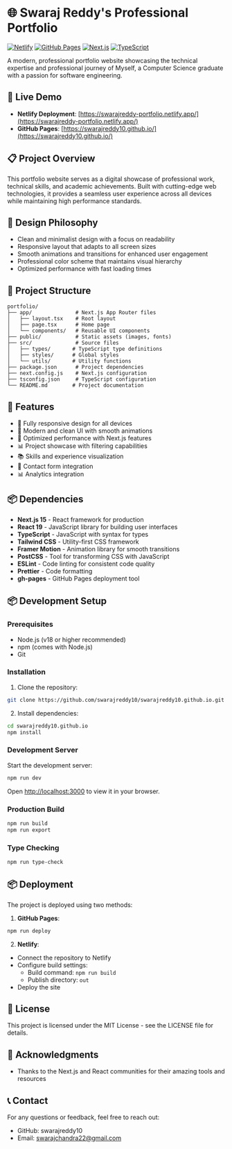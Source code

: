# 🌐 Swaraj Reddy's Professional Portfolio

[![Netlify](https://img.shields.io/badge/Netlify-Deployed-brightgreen)](https://swarajreddy-portfolio.netlify.app/) [![GitHub Pages](https://img.shields.io/badge/GitHub%20Pages-Deployed-blue)](https://swarajreddy10.github.io/) [![Next.js](https://img.shields.io/badge/Next.js-15-orange)](https://nextjs.org/) [![TypeScript](https://img.shields.io/badge/TypeScript-4.9-blue)](https://www.typescriptlang.org/)

A modern, professional portfolio website showcasing the technical expertise and professional journey of Myself, a Computer Science graduate with a passion for software engineering.

## 🚀 Live Demo

- **Netlify Deployment**: [https://swarajreddy-portfolio.netlify.app/](https://swarajreddy-portfolio.netlify.app/)
- **GitHub Pages**: [https://swarajreddy10.github.io/](https://swarajreddy10.github.io/)

## 📋 Project Overview

This portfolio website serves as a digital showcase of professional work, technical skills, and academic achievements. Built with cutting-edge web technologies, it provides a seamless user experience across all devices while maintaining high performance standards.

## 📝 Design Philosophy

- Clean and minimalist design with a focus on readability
- Responsive layout that adapts to all screen sizes
- Smooth animations and transitions for enhanced user engagement
- Professional color scheme that maintains visual hierarchy
- Optimized performance with fast loading times

## 🔧 Project Structure

```
portfolio/
├── app/              # Next.js App Router files
│   ├── layout.tsx    # Root layout
│   ├── page.tsx      # Home page
│   └── components/   # Reusable UI components
├── public/           # Static assets (images, fonts)
├── src/              # Source files
│   ├── types/       # TypeScript type definitions
│   ├── styles/      # Global styles
│   └── utils/       # Utility functions
├── package.json      # Project dependencies
├── next.config.js    # Next.js configuration
├── tsconfig.json     # TypeScript configuration
└── README.md        # Project documentation
```

## 🚀 Features

- 📱 Fully responsive design for all devices
- 🎨 Modern and clean UI with smooth animations
- 🚀 Optimized performance with Next.js features
- 📊 Project showcase with filtering capabilities
- 📚 Skills and experience visualization
- 📧 Contact form integration
- 📊 Analytics integration

## 📦 Dependencies

- **Next.js 15** - React framework for production
- **React 19** - JavaScript library for building user interfaces
- **TypeScript** - JavaScript with syntax for types
- **Tailwind CSS** - Utility-first CSS framework
- **Framer Motion** - Animation library for smooth transitions
- **PostCSS** - Tool for transforming CSS with JavaScript
- **ESLint** - Code linting for consistent code quality
- **Prettier** - Code formatting
- **gh-pages** - GitHub Pages deployment tool

## 📦 Development Setup

### Prerequisites

- Node.js (v18 or higher recommended)
- npm (comes with Node.js)
- Git

### Installation

1. Clone the repository:
```bash
git clone https://github.com/swarajreddy10/swarajreddy10.github.io.git
```

2. Install dependencies:
```bash
cd swarajreddy10.github.io
npm install
```

### Development Server

Start the development server:
```bash
npm run dev
```

Open [http://localhost:3000](http://localhost:3000) to view it in your browser.

### Production Build

```bash
npm run build
npm run export
```

### Type Checking

```bash
npm run type-check
```

## 📦 Deployment

The project is deployed using two methods:

1. **GitHub Pages**:
```bash
npm run deploy
```

2. **Netlify**:
- Connect the repository to Netlify
- Configure build settings:
  - Build command: `npm run build`
  - Publish directory: `out`
- Deploy the site

## 📝 License

This project is licensed under the MIT License - see the LICENSE file for details.

## 🙏 Acknowledgments

- Thanks to the Next.js and React communities for their amazing tools and resources

## 📞 Contact

For any questions or feedback, feel free to reach out:
- GitHub: swarajreddy10
- Email: swarajchandra22@gmail.com
